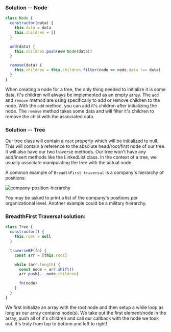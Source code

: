### Solution -- Node

```js
class Node {
  constructor(data) {
    this.data = data
    this.children = []
  }

  add(data) {
    this.children.push(new Node(data))
  }

  remove(data) {
    this.children = this.children.filter(node => node.data !== data)
  }
}
```

When creating a node for a tree, the only thing needed to initialize it is some data. It's children will always be implemented as an empty array. The `add` and `remove` method are using specifically to add or remove children to the node. With the `add` method, you can add it's children after initializing the node. The `remove` method takes some data and will filter it's children to remove the child with the associated data.

### Solution -- Tree

Our tree class will contain a `root` property which will be initialized to null. This will contain a reference to the absolute head/root/first node of our tree. It will also have our two traverse methods. Our tree won't have any add/insert methods like the LinkedList class. In the context of a tree, we usually associate manipulating the tree with the actual node.

A common example of `BreadthFirst traversal` is a company's hierarchy of positions: 

![company-position-hierarchy](https://user-images.githubusercontent.com/22747985/40586684-7f2d3d94-61bd-11e8-8f57-78559df40f7b.png)

You may be asked to print a list of the company's positions per organizational level. Another example could be a military hierarchy.

### BreadthFirst Traversal solution:
```js
class Tree {
  constructor() {
    this.root = null
  }

  traverseBF(fn) {
    const arr = [this.root]

    while (arr.length) {
      const node = arr.shift()
      arr.push(...node.children)

      fn(node)
    }
  }
}
```

We first initialize an array with the root node and then setup a while loop as long as our array contains node(s). We take out the first element/node in the array, push all of it's children and call our callback with the node we took out. It's truly from top to bottom and left to right!